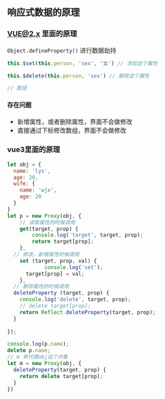 ## 响应式数据的原理



### VUE@2.x 里面的原理

`Object.defineProperty()` 进行数据劫持

```js
this.$set(this.person, 'sex', '女') // 添加这个属性

this.$delete(this.person, 'sex') // 删除这个属性

// 数组


```





#### 存在问题

* 新增属性，或者删除属性，界面不会做修改
* 直接通过下标修改数组，界面不会做修改





### vue3里面的原理



```js
let obj = {
  name: 'lys',
  age: 20,
  wife: {
    name: 'wjx',
    age: 20
  }
}
let p = new Proxy(obj, {
    // 读取属性的时候调用
    get(target, prop) {
        console.log('target', target, prop);
        return target[prop];
    },
  // 修改，新增属性时候调用
    set (target, prop, val) {
			console.log('set');
      target[prop] = val;
    },
  // 删除属性的时候调用
  deleteProperty (target, prop) {
    console.log('delete', target, prop);
    // delete target[prop];
    return Reflect.deleteProperty(target, prop);
  }
  
});

console.log(p.name);
delete p.name;
// m 来代理obj这个对象
let m = new Proxy(obj, {
  deleteProperty(target, prop) {
    return delete target[prop];
  }
})


```

